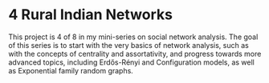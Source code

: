 # 4 Rural Indian Networks
This project is 4 of 8 in my mini-series on social network analysis. The goal of this series is to start with the very basics of network analysis, such as with the concepts of centrality and assortativity, and progress towards more advanced topics, including Erdős-Rényi and Configuration models, as well as Exponential family random graphs.
